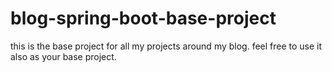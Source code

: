 # blog-spring-boot-base-project
this is the base project for all my projects around my blog. feel free to use it also as your base project.
